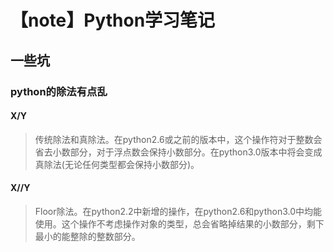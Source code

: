 # 【note】Python学习笔记
## 一些坑
### python的除法有点乱
#### X/Y
> 传统除法和真除法。在python2.6或之前的版本中，这个操作符对于整数会省去小数部分，对于浮点数会保持小数部分。在python3.0版本中将会变成真除法(无论任何类型都会保持小数部分)。
#### X//Y
> Floor除法。在python2.2中新增的操作，在python2.6和python3.0中均能使用。这个操作不考虑操作对象的类型，总会省略掉结果的小数部分，剩下最小的能整除的整数部分。